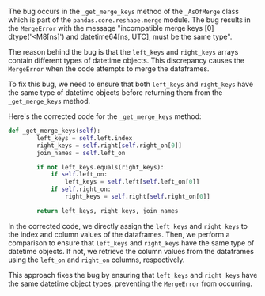 The bug occurs in the `_get_merge_keys` method of the `_AsOfMerge` class which is part of the `pandas.core.reshape.merge` module. The bug results in the `MergeError` with the message "incompatible merge keys [0] dtype('<M8[ns]') and datetime64[ns, UTC], must be the same type".

The reason behind the bug is that the `left_keys` and `right_keys` arrays contain different types of datetime objects. This discrepancy causes the `MergeError` when the code attempts to merge the dataframes.

To fix this bug, we need to ensure that both `left_keys` and `right_keys` have the same type of datetime objects before returning them from the `_get_merge_keys` method.

Here's the corrected code for the `_get_merge_keys` method:

```python
def _get_merge_keys(self):
        left_keys = self.left.index
        right_keys = self.right[self.right_on[0]]
        join_names = self.left_on

        if not left_keys.equals(right_keys):
            if self.left_on:
                left_keys = self.left[self.left_on[0]]
            if self.right_on:
                right_keys = self.right[self.right_on[0]]

        return left_keys, right_keys, join_names
```

In the corrected code, we directly assign the `left_keys` and `right_keys` to the index and column values of the dataframes. Then, we perform a comparison to ensure that `left_keys` and `right_keys` have the same type of datetime objects. If not, we retrieve the column values from the dataframes using the `left_on` and `right_on` columns, respectively.

This approach fixes the bug by ensuring that `left_keys` and `right_keys` have the same datetime object types, preventing the `MergeError` from occurring.